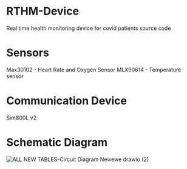 # RTHM-Device
Real time health monitoring device for covid patients source code

# Sensors 
  Max30102 - Heart Rate and Oxygen Sensor
  MLX90614 - Temperature sensor
  
# Communication Device
  Sim800L v2


# Schematic Diagram
![ALL NEW TABLES-Circuit Diagram Newewe drawio (2)](https://user-images.githubusercontent.com/74230834/167674031-26265393-75e1-46d5-b654-60a0a59ec470.png)
